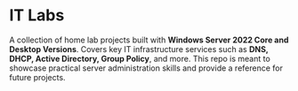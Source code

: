 # IT Labs

A collection of home lab projects built with **Windows Server 2022 Core and Desktop Versions**. 
Covers key IT infrastructure services such as **DNS, DHCP, Active Directory, Group Policy**, and more. 
This repo is meant to showcase practical server administration skills and provide a reference for future projects.

